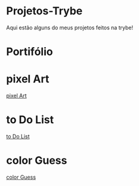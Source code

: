 # Projetos-Trybe

Aqui estão alguns do meus projetos feitos na trybe!

# Portifólio

# pixel Art
[ pixel Art ](https://gabriel-sys-hub.github.io/Projetos-Trybe/pixelArt/index.html)

# to Do List
[ to Do List ](https://gabriel-sys-hub.github.io/Projetos-Trybe/todolistTry/index.html)

# color Guess
[ color Guess ](https://gabriel-sys-hub.github.io/Projetos-Trybe/colorGuess)
